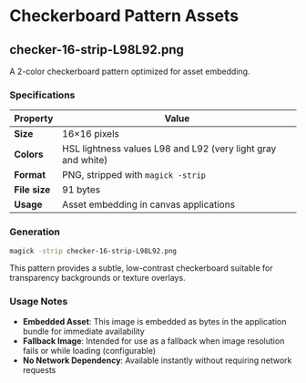# Checkerboard Pattern Assets

## checker-16-strip-L98L92.png

A 2-color checkerboard pattern optimized for asset embedding.

### Specifications

| Property      | Value                                                        |
| ------------- | ------------------------------------------------------------ |
| **Size**      | 16×16 pixels                                                 |
| **Colors**    | HSL lightness values L98 and L92 (very light gray and white) |
| **Format**    | PNG, stripped with `magick -strip`                           |
| **File size** | 91 bytes                                                     |
| **Usage**     | Asset embedding in canvas applications                       |

### Generation

```bash
magick -strip checker-16-strip-L98L92.png
```

This pattern provides a subtle, low-contrast checkerboard suitable for transparency backgrounds or texture overlays.

### Usage Notes

- **Embedded Asset**: This image is embedded as bytes in the application bundle for immediate availability
- **Fallback Image**: Intended for use as a fallback when image resolution fails or while loading (configurable)
- **No Network Dependency**: Available instantly without requiring network requests
